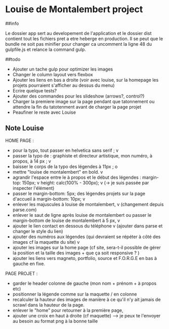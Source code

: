 # Louise de Montalembert project
##info

Le dossier app sert au developement de l'application et le dossier dist contient tout les fichiers pret a etre heberge 
en production. Il se peut que le bundle ne soit pas minifier pour changer ca uncomment la ligne 48 du gulpfile.js et 
relance la command gulp.

##todo
- Ajouter un tache gulp pour optimizer les images
- Changer le column layout vers flexbox
- Ajouter les liens en bas a droite (voir avec louise, sur la homepage les projets pourraient s'afficher au dessus du menu)
- Ecrire quelque tests?
- Ajouter des commandes pour les slideshow (arrows?, control?)
- Charger la premiere image sur la page pendant que tatonnement ou attendre la fin du tatotenment avant de charger la page projet
- Peaufiner le reste avec Louise


## Note Louise

HOME PAGE :

- pour la typo, tout passer en helvetica sans serif ; v
- passer la typo de : graphiste et directeur artistique, mon numéro, à propos, à 14 px ; v
- baisser le corps de la typo des légendes à 11px ; o
- mettre "louise de montalembert" en bold. v
- agrandir l'espace entre le à propos et le début des légendes : 
margin-top: 150px; v
height: calc(100% - 300px); v
(-> je suis passée par inspecter l'élément)
- passer le margin-bottom: 5px; des légendes projets sur la page d'accueil à margin-bottom: 10px; v
- enlever les majuscules à louise de montalembert, v (changement depuis parse.com)
- enlever le saut de ligne après louise de montalembert ou passer le margin-bottom de louise de montalembert à 5 px, v
- ajouter le lien contact en dessous du téléphone v (ajouter dans parse et changer le style du lien)
- ajouter des numéros aux légendes (qui devraient se répéter à côté des images cf la maquette du site) v
- ajouter les images sur la home page (cf site, sera-t-il possible de gérer la position et la taille des images + que ça soit responsive ? )
- ajouter les liens vers magneto, portfolio, source et F.O.R.G.E en bas à gauche en fixe. 

PAGE PROJET : 
- garder le header colonne de gauche (mon nom + prénom + à propos etc)
- positionner la légende comme sur la maquette / en colonne 
- recalculer la hauteur des images de manière à ce qu'il n'y ait jamais de scrawl dans la hauteur de la page. 
- enlever le "home" pour retourner à la première page, 
- ajouter une croix en haut à droite (cf maquette) 
—> je peux te l'envoyer au besoin au format png à la bonne taille